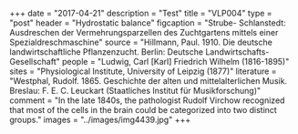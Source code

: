 +++
date = "2017-04-21"
description = "Test"
title = "VLP004"
type = "post"
header = "Hydrostatic balance"
figcaption = "Strube- Schlanstedt: Ausdreschen der Vermehrungsparzellen des Zuchtgartens mittels einer Spezialdreschmaschine"
source = "Hillmann, Paul. 1910. Die deutsche landwirtschaftliche Pflanzenzucht. Berlin: Deutsche Landwirtschafts-Gesellschaft"
people = "Ludwig, Carl [Karl] Friedrich Wilhelm (1816-1895)"
sites = "Physiological Institute, University of Leipzig (1877)"
literature = "Westphal, Rudolf. 1865. Geschichte der alten und mittelalterlichen Musik. Breslau: F. E. C. Leuckart (Staatliches Institut für Musikforschung)"
comment = "In the late 1840s, the pathologist Rudolf Virchow recognized that most of the cells in the brain could be categorized into two distinct groups."
images = "../images/img4439.jpg"
+++
